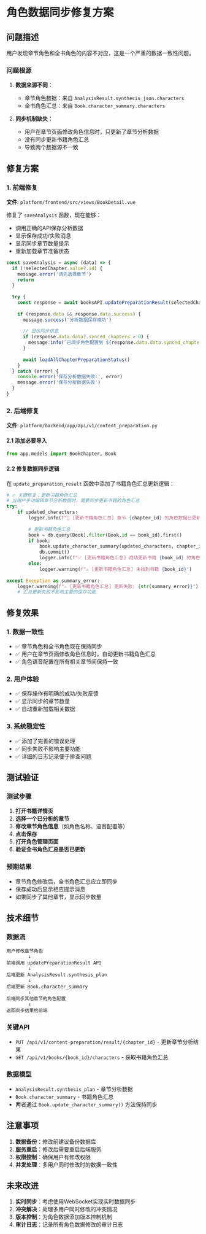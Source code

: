 # 角色数据同步修复方案

## 问题描述

用户发现章节角色和全书角色的内容不对应，这是一个严重的数据一致性问题。

### 问题根源

1. **数据来源不同**：
   - 章节角色数据：来自 `AnalysisResult.synthesis_json.characters`
   - 全书角色汇总：来自 `Book.character_summary.characters`

2. **同步机制缺失**：
   - 用户在章节页面修改角色信息时，只更新了章节分析数据
   - 没有同步更新书籍角色汇总
   - 导致两个数据源不一致

## 修复方案

### 1. 前端修复

**文件**: `platform/frontend/src/views/BookDetail.vue`

修复了 `saveAnalysis` 函数，现在能够：
- 调用正确的API保存分析数据
- 显示保存成功/失败消息
- 显示同步章节数量提示
- 重新加载章节准备状态

```javascript
const saveAnalysis = async (data) => {
  if (!selectedChapter.value?.id) {
    message.error('请先选择章节')
    return
  }
  
  try {
    const response = await booksAPI.updatePreparationResult(selectedChapter.value.id, data)
    
    if (response.data && response.data.success) {
      message.success('分析数据保存成功')
      
      // 显示同步信息
      if (response.data.data?.synced_chapters > 0) {
        message.info(`已同步角色配置到 ${response.data.data.synced_chapters} 个章节`)
      }
      
      await loadAllChapterPreparationStatus()
    }
  } catch (error) {
    console.error('保存分析数据失败:', error)
    message.error('保存分析数据失败')
  }
}
```

### 2. 后端修复

**文件**: `platform/backend/app/api/v1/content_preparation.py`

#### 2.1 添加必要导入

```python
from app.models import BookChapter, Book
```

#### 2.2 修复数据同步逻辑

在 `update_preparation_result` 函数中添加了书籍角色汇总更新逻辑：

```python
# 🔥 关键修复：更新书籍角色汇总
# 当用户手动编辑章节分析数据时，需要同步更新书籍的角色汇总
try:
    if updated_characters:
        logger.info(f"🔄 [更新书籍角色汇总] 章节 {chapter_id} 的角色数据已更新，同步到书籍汇总")
        
        # 更新书籍角色汇总
        book = db.query(Book).filter(Book.id == book_id).first()
        if book:
            book.update_character_summary(updated_characters, chapter_id)
            db.commit()
            logger.info(f"✅ [更新书籍角色汇总] 成功更新书籍 {book_id} 的角色汇总")
        else:
            logger.warning(f"⚠️ [更新书籍角色汇总] 未找到书籍 {book_id}")
            
except Exception as summary_error:
    logger.warning(f"⚠️ [更新书籍角色汇总] 更新失败: {str(summary_error)}")
    # 汇总更新失败不影响主要的保存功能
```

## 修复效果

### 1. 数据一致性

- ✅ 章节角色和全书角色现在保持同步
- ✅ 用户在章节页面修改角色信息时，自动更新书籍角色汇总
- ✅ 角色语音配置在所有相关章节间保持一致

### 2. 用户体验

- ✅ 保存操作有明确的成功/失败反馈
- ✅ 显示同步的章节数量
- ✅ 自动重新加载相关数据

### 3. 系统稳定性

- ✅ 添加了完善的错误处理
- ✅ 同步失败不影响主要功能
- ✅ 详细的日志记录便于排查问题

## 测试验证

### 测试步骤

1. **打开书籍详情页**
2. **选择一个已分析的章节**
3. **修改章节角色信息**（如角色名称、语音配置等）
4. **点击保存**
5. **打开角色管理页面**
6. **验证全书角色汇总是否已更新**

### 预期结果

- 章节角色修改后，全书角色汇总应立即同步
- 保存成功后显示相应提示消息
- 如果同步了其他章节，显示同步数量

## 技术细节

### 数据流

```
用户修改章节角色
        ↓
前端调用 updatePreparationResult API
        ↓
后端更新 AnalysisResult.synthesis_plan
        ↓
后端更新 Book.character_summary
        ↓
后端同步其他章节的角色配置
        ↓
返回同步结果给前端
```

### 关键API

- `PUT /api/v1/content-preparation/result/{chapter_id}` - 更新章节分析结果
- `GET /api/v1/books/{book_id}/characters` - 获取书籍角色汇总

### 数据模型

- `AnalysisResult.synthesis_plan` - 章节分析数据
- `Book.character_summary` - 书籍角色汇总
- 两者通过 `Book.update_character_summary()` 方法保持同步

## 注意事项

1. **数据备份**：修改前建议备份数据库
2. **服务重启**：修改后需要重启后端服务
3. **权限控制**：确保用户有修改权限
4. **并发处理**：多用户同时修改时的数据一致性

## 未来改进

1. **实时同步**：考虑使用WebSocket实现实时数据同步
2. **冲突解决**：处理多用户同时修改的冲突情况
3. **版本控制**：为角色数据添加版本控制机制
4. **审计日志**：记录所有角色数据修改的审计日志